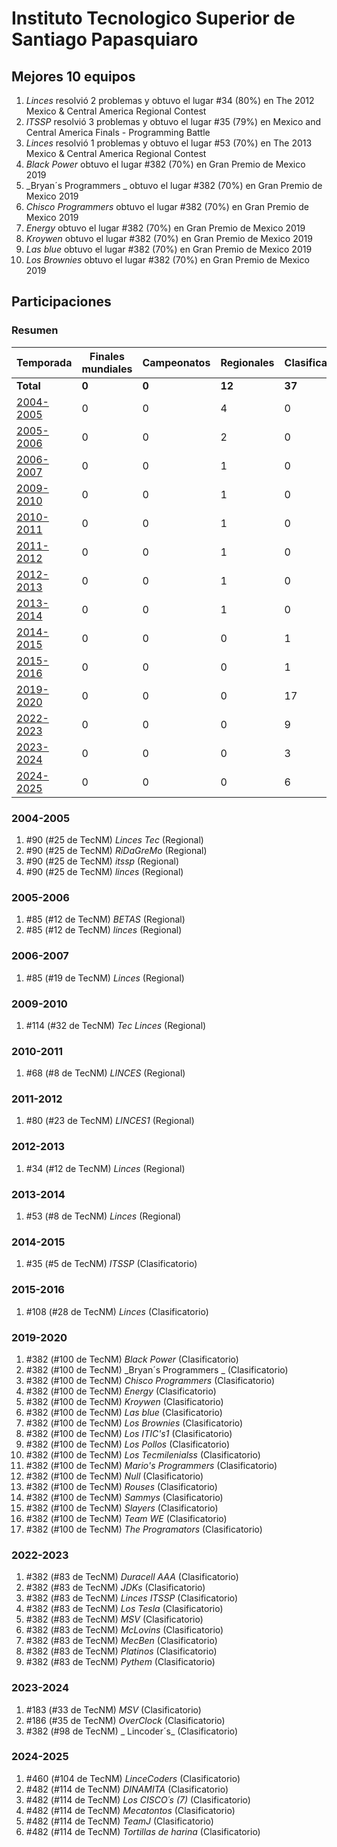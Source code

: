 # Instituto Tecnologico Superior de Santiago Papasquiaro

## Mejores 10 equipos

1. _Linces_ resolvió 2 problemas y obtuvo el lugar #34 (80%) en The 2012 Mexico & Central America Regional Contest
1. _ITSSP_ resolvió 3 problemas y obtuvo el lugar #35 (79%) en Mexico and Central America Finals - Programming Battle
1. _Linces_ resolvió 1 problemas y obtuvo el lugar #53 (70%) en The 2013 Mexico & Central America Regional Contest
1. _Black Power_ obtuvo el lugar #382 (70%) en Gran Premio de Mexico 2019
1. _Bryan´s Programmers _ obtuvo el lugar #382 (70%) en Gran Premio de Mexico 2019
1. _Chisco Programmers_ obtuvo el lugar #382 (70%) en Gran Premio de Mexico 2019
1. _Energy_ obtuvo el lugar #382 (70%) en Gran Premio de Mexico 2019
1. _Kroywen_ obtuvo el lugar #382 (70%) en Gran Premio de Mexico 2019
1. _Las blue_ obtuvo el lugar #382 (70%) en Gran Premio de Mexico 2019
1. _Los Brownies_ obtuvo el lugar #382 (70%) en Gran Premio de Mexico 2019

## Participaciones

### Resumen

| Temporada | Finales mundiales | Campeonatos | Regionales | Clasificatorios | Equipos |
| --- | --- | --- | --- | --- | --- |
| **Total** | **0** | **0** | **12** | **37** | **49** |
| [2004-2005](#2004-2005) | 0 | 0 | 4 | 0 | 4 |
| [2005-2006](#2005-2006) | 0 | 0 | 2 | 0 | 2 |
| [2006-2007](#2006-2007) | 0 | 0 | 1 | 0 | 1 |
| [2009-2010](#2009-2010) | 0 | 0 | 1 | 0 | 1 |
| [2010-2011](#2010-2011) | 0 | 0 | 1 | 0 | 1 |
| [2011-2012](#2011-2012) | 0 | 0 | 1 | 0 | 1 |
| [2012-2013](#2012-2013) | 0 | 0 | 1 | 0 | 1 |
| [2013-2014](#2013-2014) | 0 | 0 | 1 | 0 | 1 |
| [2014-2015](#2014-2015) | 0 | 0 | 0 | 1 | 1 |
| [2015-2016](#2015-2016) | 0 | 0 | 0 | 1 | 1 |
| [2019-2020](#2019-2020) | 0 | 0 | 0 | 17 | 17 |
| [2022-2023](#2022-2023) | 0 | 0 | 0 | 9 | 9 |
| [2023-2024](#2023-2024) | 0 | 0 | 0 | 3 | 3 |
| [2024-2025](#2024-2025) | 0 | 0 | 0 | 6 | 6 |

### 2004-2005

1. #90 (#25 de TecNM) _Linces Tec_ (Regional)
1. #90 (#25 de TecNM) _RiDaGreMo_ (Regional)
1. #90 (#25 de TecNM) _itssp_ (Regional)
1. #90 (#25 de TecNM) _linces_ (Regional)

### 2005-2006

1. #85 (#12 de TecNM) _BETAS_ (Regional)
1. #85 (#12 de TecNM) _linces_ (Regional)

### 2006-2007

1. #85 (#19 de TecNM) _Linces_ (Regional)

### 2009-2010

1. #114 (#32 de TecNM) _Tec Linces_ (Regional)

### 2010-2011

1. #68 (#8 de TecNM) _LINCES_ (Regional)

### 2011-2012

1. #80 (#23 de TecNM) _LINCES1_ (Regional)

### 2012-2013

1. #34 (#12 de TecNM) _Linces_ (Regional)

### 2013-2014

1. #53 (#8 de TecNM) _Linces_ (Regional)

### 2014-2015

1. #35 (#5 de TecNM) _ITSSP_ (Clasificatorio)

### 2015-2016

1. #108 (#28 de TecNM) _Linces_ (Clasificatorio)

### 2019-2020

1. #382 (#100 de TecNM) _Black Power_ (Clasificatorio)
1. #382 (#100 de TecNM) _Bryan´s Programmers _ (Clasificatorio)
1. #382 (#100 de TecNM) _Chisco Programmers_ (Clasificatorio)
1. #382 (#100 de TecNM) _Energy_ (Clasificatorio)
1. #382 (#100 de TecNM) _Kroywen_ (Clasificatorio)
1. #382 (#100 de TecNM) _Las blue_ (Clasificatorio)
1. #382 (#100 de TecNM) _Los Brownies_ (Clasificatorio)
1. #382 (#100 de TecNM) _Los ITIC's1_ (Clasificatorio)
1. #382 (#100 de TecNM) _Los Pollos_ (Clasificatorio)
1. #382 (#100 de TecNM) _Los Tecmilenialss_ (Clasificatorio)
1. #382 (#100 de TecNM) _Mario's Programmers_ (Clasificatorio)
1. #382 (#100 de TecNM) _Null_ (Clasificatorio)
1. #382 (#100 de TecNM) _Rouses_ (Clasificatorio)
1. #382 (#100 de TecNM) _Sammys_ (Clasificatorio)
1. #382 (#100 de TecNM) _Slayers_ (Clasificatorio)
1. #382 (#100 de TecNM) _Team WE_ (Clasificatorio)
1. #382 (#100 de TecNM) _The Programators_ (Clasificatorio)

### 2022-2023

1. #382 (#83 de TecNM) _Duracell AAA_ (Clasificatorio)
1. #382 (#83 de TecNM) _JDKs_ (Clasificatorio)
1. #382 (#83 de TecNM) _Linces ITSSP_ (Clasificatorio)
1. #382 (#83 de TecNM) _Los Tesla_ (Clasificatorio)
1. #382 (#83 de TecNM) _MSV_ (Clasificatorio)
1. #382 (#83 de TecNM) _McLovins_ (Clasificatorio)
1. #382 (#83 de TecNM) _MecBen_ (Clasificatorio)
1. #382 (#83 de TecNM) _Platinos_ (Clasificatorio)
1. #382 (#83 de TecNM) _Pythem_ (Clasificatorio)

### 2023-2024

1. #183 (#33 de TecNM) _MSV_ (Clasificatorio)
1. #186 (#35 de TecNM) _OverClock_ (Clasificatorio)
1. #382 (#98 de TecNM) _      Lincoder´s_ (Clasificatorio)

### 2024-2025

1. #460 (#104 de TecNM) _LinceCoders_ (Clasificatorio)
1. #482 (#114 de TecNM) _DINAMITA_ (Clasificatorio)
1. #482 (#114 de TecNM) _Los CISCO´s (7)_ (Clasificatorio)
1. #482 (#114 de TecNM) _Mecatontos_ (Clasificatorio)
1. #482 (#114 de TecNM) _TeamJ_ (Clasificatorio)
1. #482 (#114 de TecNM) _Tortillas de harina_ (Clasificatorio)



